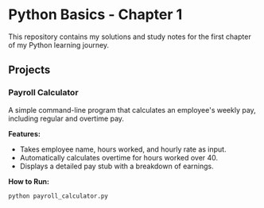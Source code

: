 # Python Basics - Chapter 1

This repository contains my solutions and study notes for the first chapter of my Python learning journey.

## Projects

### Payroll Calculator
A simple command-line program that calculates an employee's weekly pay, including regular and overtime pay.

**Features:**
- Takes employee name, hours worked, and hourly rate as input.
- Automatically calculates overtime for hours worked over 40.
- Displays a detailed pay stub with a breakdown of earnings.

**How to Run:**
```bash
python payroll_calculator.py
```